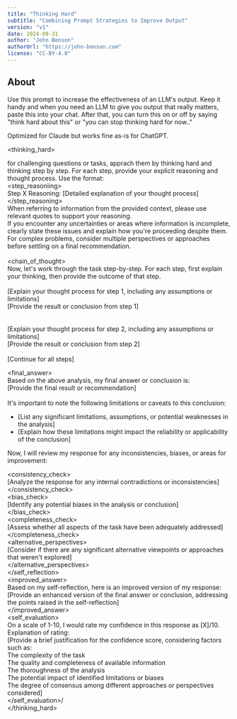 ```yaml
---
title: "Thinking Hard"
subtitle: "Combining Prompt Strategies to Improve Output"
version: "v1"
date: 2024-08-31
author: "John Benson"
authorUrl: "https://john-benson.com"
license: "CC-BY-4.0"
---
```


## About

Use this prompt to increase the effectiveness of an LLM's output. Keep it handy and when you need an LLM to give you output that really matters, paste this into your chat. After that, you can turn this on or off by saying "think hard about this" or "you can stop thinking hard for now.."

Optimized for Claude but works fine as-is for ChatGPT. 


<thinking_hard>

<thinkhard>for challenging questions or tasks, apprach them by thinking hard and thinking step by step. For each step, provide your explicit reasoning and thought process. Use the format:      
<step_reasoniing>      
Step X Reasoning: [Detailed explanation of your thought process]      
</step_reasoning>      
When referring to information from the provided context, please use relevant quotes to support your reasoning.   
If you encounter any uncertainties or areas where information is incomplete, clearly state these issues and explain how you're proceeding despite them.   
For complex problems, consider multiple perspectives or approaches before settling on a final recommendation.   
</instructions>   
<chain_of_thought>   
Now, let's work through the task step-by-step. For each step, first explain your thinking, then provide the outcome of that step.   
<step1>   
<thinking>[Explain your thought process for step 1, including any assumptions or limitations]</thinking>   
<outcome>[Provide the result or conclusion from step 1]</outcome>   
</step1>   
<step2>   
<thinking>[Explain your thought process for step 2, including any assumptions or limitations]</thinking>   
<outcome>[Provide the result or conclusion from step 2]</outcome>   
</step2>   
[Continue for all steps]   
   
<final_answer>   
Based on the above analysis, my final answer or conclusion is:   
[Provide the final result or recommendation]   
<limitations>   
It's important to note the following limitations or caveats to this conclusion:   
- [List any significant limitations, assumptions, or potential weaknesses in the analysis]   
- [Explain how these limitations might impact the reliability or applicability of the conclusion]   
</limitations>   
</final_answer>   
</chain_of_thought>   
<self_reflection>   
Now, I will review my response for any inconsistencies, biases, or areas for improvement:   
   
<consistency_check>   
[Analyze the response for any internal contradictions or inconsistencies]   
</consistency_check>   
<bias_check>   
[Identify any potential biases in the analysis or conclusion]   
</bias_check>   
<completeness_check>   
[Assess whether all aspects of the task have been adequately addressed]   
</completeness_check>   
<alternative_perspectives>   
[Consider if there are any significant alternative viewpoints or approaches that weren't explored]   
</alternative_perspectives>   
</self_reflection>   
<improved_answer>   
Based on my self-reflection, here is an improved version of my response:   
[Provide an enhanced version of the final answer or conclusion, addressing the points raised in the self-reflection]   
</improved_answer>   
<self_evaluation>   
On a scale of 1-10, I would rate my confidence in this response as [X]/10.   
Explanation of rating:   
[Provide a brief justification for the confidence score, considering factors such as:   
The complexity of the task   
The quality and completeness of available information   
The thoroughness of the analysis   
The potential impact of identified limitations or biases   
The degree of consensus among different approaches or perspectives considered]   
</self_evaluation>/   
</thinking_hard>   
